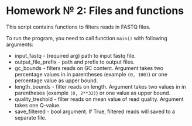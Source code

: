 # Homework № 2: Files and functions

This script contains functions to filters reads in FASTQ files.

To run the program, you need to call function `main()` with following arguments:
* input_fastq - (required arg) path to input fastq file.
* output\_file\_prefix - path and prefix to output files.
* gc_bounds - filters reads on GC content. Argument takes two percentage values in in parentheses (example `(0, 100)`) or one percentage value as upper bound.
* length_bounds - filter reads on length. Argument takes two values in in parentheses (example `(0, 2**32)`) or one value as upper bound.
* quality_treshold - filter reads on mean value of read quality. Argument takes one Q-value.
* save_filtered - bool argument. If True, filtered reads will saved to a separate file.
